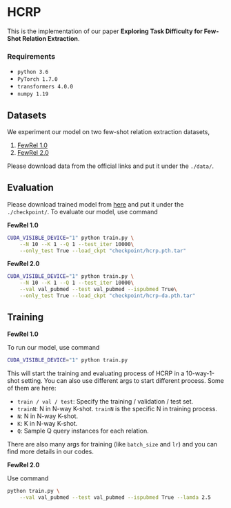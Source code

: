 # HCRP
This is the implementation of our paper **Exploring Task Difficulty for Few-Shot Relation Extraction**. 

### Requirements
- ``python 3.6``
- ``PyTorch 1.7.0``
- ``transformers 4.0.0``
- ``numpy 1.19``

## Datasets
We experiment our model on two few-shot relation extraction datasets,
 1. [FewRel 1.0](https://thunlp.github.io/1/fewrel1.html)
 2. [FewRel 2.0](https://thunlp.github.io/2/fewrel2_da.html)
 
Please download data from the official links and put it under the ``./data/``. 

## Evaluation
Please download trained model from [here](https://drive.google.com/drive/folders/1GRQXNNTW-HRpYmwnfI9t3x3VP9V0rvDr?usp=sharing) and put it under the ``./checkpoint/``. To evaluate our model, use command

**FewRel 1.0**
```bash
CUDA_VISIBLE_DEVICE="1" python train.py \
    --N 10 --K 1 --Q 1 --test_iter 10000\
    --only_test True --load_ckpt "checkpoint/hcrp.pth.tar"
```

**FewRel 2.0**
```bash
CUDA_VISIBLE_DEVICE="1" python train.py \
    --N 10 --K 1 --Q 1 --test_iter 10000\
    --val val_pubmed --test val_pubmed --ispubmed True\
    --only_test True --load_ckpt "checkpoint/hcrp-da.pth.tar"
```

## Training
**FewRel 1.0**

To run our model, use command

```bash
CUDA_VISIBLE_DEVICE="1" python train.py
```

This will start the training and evaluating process of HCRP in a 10-way-1-shot setting. You can also use different args to start different process. Some of them are here:

* `train / val / test`: Specify the training / validation / test set.
* `trainN`: N in N-way K-shot. `trainN` is the specific N in training process.
* `N`: N in N-way K-shot.
* `K`: K in N-way K-shot.
* `Q`: Sample Q query instances for each relation.

There are also many args for training (like `batch_size` and `lr`) and you can find more details in our codes.

**FewRel 2.0**

Use command
```bash
python train.py \
    --val val_pubmed --test val_pubmed --ispubmed True --lamda 2.5
```

```
